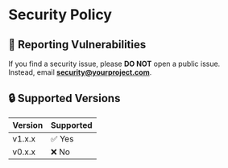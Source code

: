 # Security Policy

## 📢 Reporting Vulnerabilities
If you find a security issue, please **DO NOT** open a public issue.  
Instead, email **security@yourproject.com**.

## 🔒 Supported Versions
| Version | Supported |
|---------|-----------|
| v1.x.x  | ✅ Yes |
| v0.x.x  | ❌ No |

